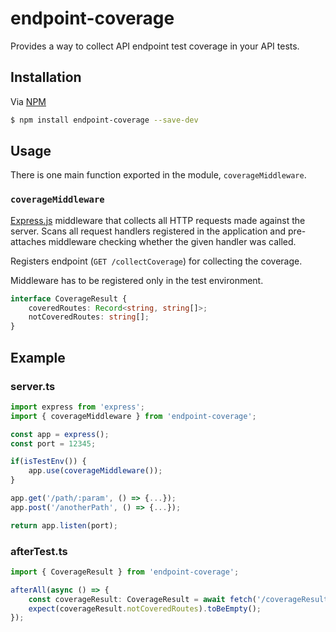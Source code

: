 # endpoint-coverage

Provides a way to collect API endpoint test coverage in your API tests.

## Installation
Via [NPM](https://www.npmjs.com/package/endpoint-coverage)
```sh
$ npm install endpoint-coverage --save-dev
```

## Usage
There is one main function exported in the module, `coverageMiddleware`. 

### `coverageMiddleware`
[Express.js](https://expressjs.com) middleware that collects all HTTP requests made against the server. Scans all request handlers registered in the application and pre-attaches middleware checking whether the given handler was called. 

Registers endpoint (`GET /collectCoverage`) for collecting the coverage.

Middleware has to be registered only in the test environment.


```ts
interface CoverageResult {
    coveredRoutes: Record<string, string[]>;
    notCoveredRoutes: string[];
}
```

## Example

### server.ts

```ts
import express from 'express';
import { coverageMiddleware } from 'endpoint-coverage';

const app = express();
const port = 12345;

if(isTestEnv()) {
	app.use(coverageMiddleware());
}

app.get('/path/:param', () => {...});
app.post('/anotherPath', () => {...});

return app.listen(port);
```

### afterTest.ts

```ts
import { CoverageResult } from 'endpoint-coverage';

afterAll(async () => {
	const coverageResult: CoverageResult = await fetch('/coverageResult');
	expect(coverageResult.notCoveredRoutes).toBeEmpty();
});
```
